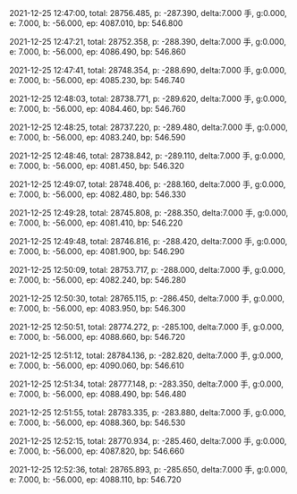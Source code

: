 2021-12-25 12:47:00, total: 28756.485, p: -287.390, delta:7.000 手, g:0.000, e: 7.000, b: -56.000, ep: 4087.010, bp: 546.800

2021-12-25 12:47:21, total: 28752.358, p: -288.390, delta:7.000 手, g:0.000, e: 7.000, b: -56.000, ep: 4086.490, bp: 546.860

2021-12-25 12:47:41, total: 28748.354, p: -288.690, delta:7.000 手, g:0.000, e: 7.000, b: -56.000, ep: 4085.230, bp: 546.740

2021-12-25 12:48:03, total: 28738.771, p: -289.620, delta:7.000 手, g:0.000, e: 7.000, b: -56.000, ep: 4084.460, bp: 546.760

2021-12-25 12:48:25, total: 28737.220, p: -289.480, delta:7.000 手, g:0.000, e: 7.000, b: -56.000, ep: 4083.240, bp: 546.590

2021-12-25 12:48:46, total: 28738.842, p: -289.110, delta:7.000 手, g:0.000, e: 7.000, b: -56.000, ep: 4081.450, bp: 546.320

2021-12-25 12:49:07, total: 28748.406, p: -288.160, delta:7.000 手, g:0.000, e: 7.000, b: -56.000, ep: 4082.480, bp: 546.330

2021-12-25 12:49:28, total: 28745.808, p: -288.350, delta:7.000 手, g:0.000, e: 7.000, b: -56.000, ep: 4081.410, bp: 546.220

2021-12-25 12:49:48, total: 28746.816, p: -288.420, delta:7.000 手, g:0.000, e: 7.000, b: -56.000, ep: 4081.900, bp: 546.290

2021-12-25 12:50:09, total: 28753.717, p: -288.000, delta:7.000 手, g:0.000, e: 7.000, b: -56.000, ep: 4082.240, bp: 546.280

2021-12-25 12:50:30, total: 28765.115, p: -286.450, delta:7.000 手, g:0.000, e: 7.000, b: -56.000, ep: 4083.950, bp: 546.300

2021-12-25 12:50:51, total: 28774.272, p: -285.100, delta:7.000 手, g:0.000, e: 7.000, b: -56.000, ep: 4088.660, bp: 546.720

2021-12-25 12:51:12, total: 28784.136, p: -282.820, delta:7.000 手, g:0.000, e: 7.000, b: -56.000, ep: 4090.060, bp: 546.610

2021-12-25 12:51:34, total: 28777.148, p: -283.350, delta:7.000 手, g:0.000, e: 7.000, b: -56.000, ep: 4088.490, bp: 546.480

2021-12-25 12:51:55, total: 28783.335, p: -283.880, delta:7.000 手, g:0.000, e: 7.000, b: -56.000, ep: 4088.360, bp: 546.530

2021-12-25 12:52:15, total: 28770.934, p: -285.460, delta:7.000 手, g:0.000, e: 7.000, b: -56.000, ep: 4087.820, bp: 546.660

2021-12-25 12:52:36, total: 28765.893, p: -285.650, delta:7.000 手, g:0.000, e: 7.000, b: -56.000, ep: 4088.110, bp: 546.720